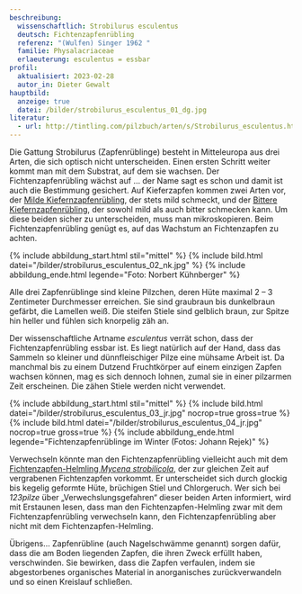 ```yaml
---
beschreibung:
  wissenschaftlich: Strobilurus esculentus
  deutsch: Fichtenzapfenrübling
  referenz: "(Wulfen) Singer 1962 "
  familie: Physalacriaceae
  erlaeuterung: esculentus = essbar
profil:
  aktualisiert: 2023-02-28
  autor_in: Dieter Gewalt
hauptbild:
  anzeige: true
  datei: /bilder/strobilurus_esculentus_01_dg.jpg
literatur:
  - url: http://tintling.com/pilzbuch/arten/s/Strobilurus_esculentus.html
---
```

Die Gattung Strobilurus (Zapfenrüblinge) besteht in Mitteleuropa aus drei Arten, die sich optisch nicht unterscheiden. Einen ersten Schritt weiter kommt man mit dem Substrat, auf dem sie wachsen. Der Fichtenzapfenrübling wächst auf … der Name sagt es schon und damit ist auch die Bestimmung gesichert. Auf Kieferzapfen kommen zwei Arten vor, der [Milde Kiefernzapfenrübling](/pilze/strobilurus-stephanocystis-milder-kieferzapfenrübling), der stets mild schmeckt, und der [Bittere Kiefernzapfenrübling](/pilze/strobilurus-tenacellus-bitterer-kiefern-zapfenrübling), der sowohl mild als auch bitter schmecken kann. Um diese beiden sicher zu unterscheiden, muss man mikroskopieren. Beim Fichtenzapfenrübling genügt es, auf das Wachstum an Fichtenzapfen zu achten.

{% include abbildung_start.html stil="mittel" %}
{% include bild.html datei="/bilder/strobilurus_esculentus_02_nk.jpg" %}
{% include abbildung_ende.html legende="Foto: Norbert Kühnberger" %}

Alle drei Zapfenrüblinge sind kleine Pilzchen, deren Hüte maximal 2 – 3 Zentimeter Durchmesser erreichen. Sie sind graubraun bis dunkelbraun gefärbt, die Lamellen weiß. Die steifen Stiele sind gelblich braun, zur Spitze hin heller und fühlen sich knorpelig zäh an.

Der wissenschaftliche Artname *esculentus* verrät schon, dass der Fichtenzapfenrübling essbar ist. Es liegt natürlich auf der Hand, dass das Sammeln so kleiner und dünnfleischiger Pilze eine mühsame Arbeit ist. Da manchmal bis zu einem Dutzend Fruchtkörper auf einem einzigen Zapfen wachsen können, mag es sich dennoch lohnen, zumal sie in einer pilzarmen Zeit erscheinen. Die zähen Stiele werden nicht verwendet.

{% include abbildung_start.html stil="mittel" %}
{% include bild.html datei="/bilder/strobilurus_esculentus_03_jr.jpg" nocrop=true gross=true %}
{% include bild.html datei="/bilder/strobilurus_esculentus_04_jr.jpg" nocrop=true gross=true %}
{% include abbildung_ende.html legende="Fichtenzapfenrüblinge im Winter (Fotos: Johann Rejek)" %}

Verwechseln könnte man den Fichtenzapfenrübling vielleicht auch mit dem [Fichtenzapfen-Helmling *Mycena strobilicola*](/pilze/mycena-strobilicola-fichtenzapfenhelmling), der zur gleichen Zeit auf vergrabenen Fichtenzapfen vorkommt. Er unterscheidet sich durch glockig bis kegelig geformte Hüte, brüchigen Stiel und Chlorgeruch. Wer sich bei *123pilze* über „Verwechslungsgefahren“ dieser beiden Arten informiert, wird mit Erstaunen lesen, dass man den Fichtenzapfen-Helmling zwar mit dem Fichtenzapfenrübling verwechseln kann, den Fichtenzapfenrübling aber nicht mit dem Fichtenzapfen-Helmling.

Übrigens… Zapfenrübline (auch Nagelschwämme genannt) sorgen dafür, dass die am Boden liegenden Zapfen, die ihren Zweck erfüllt haben, verschwinden. Sie bewirken, dass die Zapfen verfaulen, indem sie abgestorbenes organisches Material in anorganisches zurückverwandeln und so einen Kreislauf schließen.